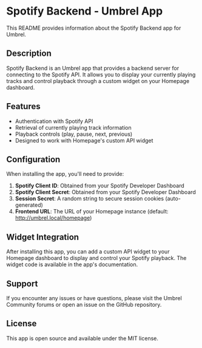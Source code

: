 # Spotify Backend - Umbrel App

This README provides information about the Spotify Backend app for Umbrel.

## Description

Spotify Backend is an Umbrel app that provides a backend server for connecting to the Spotify API. It allows you to display your currently playing tracks and control playback through a custom widget on your Homepage dashboard.

## Features

- Authentication with Spotify API
- Retrieval of currently playing track information
- Playback controls (play, pause, next, previous)
- Designed to work with Homepage's custom API widget

## Configuration

When installing the app, you'll need to provide:

1. **Spotify Client ID**: Obtained from your Spotify Developer Dashboard
2. **Spotify Client Secret**: Obtained from your Spotify Developer Dashboard
3. **Session Secret**: A random string to secure session cookies (auto-generated)
4. **Frontend URL**: The URL of your Homepage instance (default: http://umbrel.local/homepage)

## Widget Integration

After installing this app, you can add a custom API widget to your Homepage dashboard to display and control your Spotify playback. The widget code is available in the app's documentation.

## Support

If you encounter any issues or have questions, please visit the Umbrel Community forums or open an issue on the GitHub repository.

## License

This app is open source and available under the MIT license.
